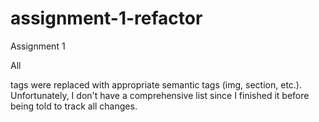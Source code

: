 # assignment-1-refactor
Assignment 1

All <div> tags were replaced with appropriate semantic tags (img, section, etc.).
Unfortunately, I don't have a comprehensive list since I finished it before being told to track all changes.
